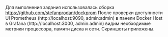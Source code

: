 Для выполнения задания использовалась сборка https://github.com/stefanprodan/dockprom
После проверки доступности UI Prometheus (http://localhost:9090, admin:admin) в панели Docker Host в Grafana (http://localhost:3000, admin:admin) видим необходимые метрики процессора, памяти диска и сети.
Скриншоты приложены.
